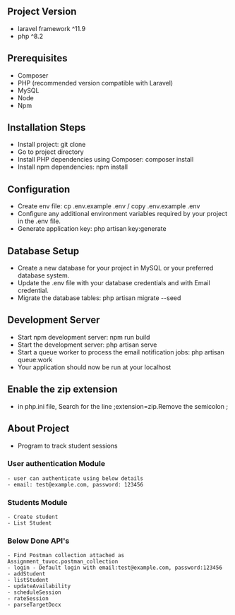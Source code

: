 
## Project Version
- laravel framework ^11.9
- php ^8.2

## Prerequisites
- Composer
- PHP (recommended version compatible with Laravel)
- MySQL
- Node
- Npm

## Installation Steps
- Install project: git clone 
- Go to project directory
- Install PHP dependencies using Composer: composer install
- Install npm dependencies: npm install

## Configuration
- Create env file: cp .env.example .env / copy .env.example .env
- Configure any additional environment variables required by your project in the .env file.
- Generate application key: php artisan key:generate

## Database Setup
- Create a new database for your project in MySQL or your preferred database system.
- Update the .env file with your database credentials and with Email credential.
- Migrate the database tables:	php artisan migrate --seed

## Development Server
- Start npm development server: npm run build
- Start the development server: php artisan serve
- Start a queue worker to process the email notification jobs: php artisan queue:work
- Your application should now be run at your localhost

## Enable the zip extension
-  in php.ini file, Search for the line ;extension=zip.Remove the semicolon ;

## About Project
- Program to track student sessions

### User authentication Module 
	- user can authenticate using below details
	- email: test@example.com, password: 123456

### Students Module
	- Create student
	- List Student

### Below Done API's 
	- Find Postman collection attached as Assignment_tuvoc.postman_collection
	- login - Default login with email:test@example.com, password:123456
	- addStudent
	- listStudent
	- updateAvailability
	- scheduleSession
	- rateSession
	- parseTargetDocx

